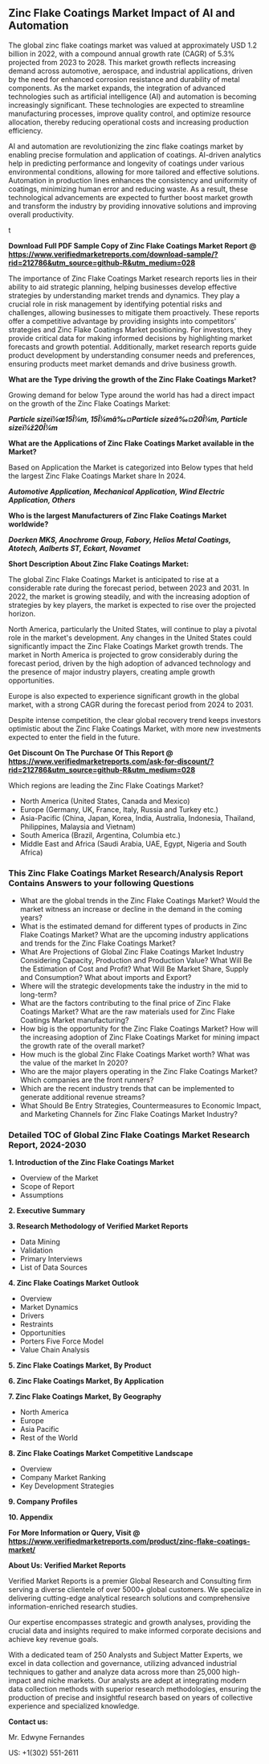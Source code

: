 <h2>Zinc Flake Coatings Market Impact of AI and Automation</h2><p>The global zinc flake coatings market was valued at approximately USD 1.2 billion in 2022, with a compound annual growth rate (CAGR) of 5.3% projected from 2023 to 2028. This market growth reflects increasing demand across automotive, aerospace, and industrial applications, driven by the need for enhanced corrosion resistance and durability of metal components. As the market expands, the integration of advanced technologies such as artificial intelligence (AI) and automation is becoming increasingly significant. These technologies are expected to streamline manufacturing processes, improve quality control, and optimize resource allocation, thereby reducing operational costs and increasing production efficiency.</p><p>AI and automation are revolutionizing the zinc flake coatings market by enabling precise formulation and application of coatings. AI-driven analytics help in predicting performance and longevity of coatings under various environmental conditions, allowing for more tailored and effective solutions. Automation in production lines enhances the consistency and uniformity of coatings, minimizing human error and reducing waste. As a result, these technological advancements are expected to further boost market growth and transform the industry by providing innovative solutions and improving overall productivity.</p>t</p><p id="" class=""><strong>Download Full PDF Sample Copy of Zinc Flake Coatings Market Report @ <a href="https://www.verifiedmarketreports.com/download-sample/?rid=212786&utm_source=github-R&utm_medium=028" target="_blank">https://www.verifiedmarketreports.com/download-sample/?rid=212786&utm_source=github-R&utm_medium=028</a></strong></p><p>The importance of&nbsp;Zinc Flake Coatings Market research reports lies in their ability to aid strategic planning, helping businesses develop effective strategies by understanding market trends and dynamics. They play a crucial role in risk management by identifying potential risks and challenges, allowing businesses to mitigate them proactively. These reports offer a competitive advantage by providing insights into competitors' strategies and Zinc Flake Coatings Market positioning. For investors, they provide critical data for making informed decisions by highlighting market forecasts and growth potential. Additionally, market research reports guide product development by understanding consumer needs and preferences, ensuring products meet market demands and drive business growth.</p><p><strong>What are the&nbsp;Type driving the growth of the Zinc Flake Coatings Market?</strong></p><p id="" class="">Growing demand for below Type around the world has had a direct impact on the growth of the Zinc Flake Coatings Market:</p><em><strong>Particle sizeï¼œ15Î¼m, 15Î¼mâ‰¤Particle sizeâ‰¤20Î¼m, Particle sizeï¼ž20Î¼m</strong></em></p><strong>What are the&nbsp;Applications&nbsp;of Zinc Flake Coatings Market available in the Market?</strong></p><p id="" class="">Based on Application the Market is categorized into Below types that held the largest Zinc Flake Coatings Market share In 2024.</p><em><strong>Automotive Application, Mechanical Application, Wind Electric Application, Others</strong></em></p><strong>Who is the largest Manufacturers of Zinc Flake Coatings Market worldwide?</strong></p><p><em><strong>Doerken MKS, Anochrome Group, Fabory, Helios Metal Coatings, Atotech, Aalberts ST, Eckart, Novamet</strong></em></p><p id="" class=""><strong>Short Description About Zinc Flake Coatings Market:</strong></p><p>The global Zinc Flake Coatings Market is anticipated to rise at a considerable rate during the forecast period, between 2023 and 2031. In 2022, the market is growing steadily, and with the increasing adoption of strategies by key players, the market is expected to rise over the projected horizon.</p><p>North America, particularly the United States, will continue to play a pivotal role in the market's development. Any changes in the United States could significantly impact the Zinc Flake Coatings Market growth trends. The market in North America is projected to grow considerably during the forecast period, driven by the high adoption of advanced technology and the presence of major industry players, creating ample growth opportunities.</p><p>Europe is also expected to experience significant growth in the global market, with a strong CAGR during the forecast period from 2024 to 2031.</p><p>Despite intense competition, the clear global recovery trend keeps investors optimistic about the Zinc Flake Coatings Market, with more new investments expected to enter the field in the future.</p><p id="" class=""><strong>Get Discount On The Purchase Of This Report @ <a href="https://www.verifiedmarketreports.com/ask-for-discount/?rid=212786&utm_source=github-R&utm_medium=028" target="_blank">https://www.verifiedmarketreports.com/ask-for-discount/?rid=212786&utm_source=github-R&utm_medium=028</a></strong></p>Which regions are leading the Zinc Flake Coatings Market?</p><ul><li>North America (United States, Canada and Mexico)</li><li>Europe (Germany, UK, France, Italy, Russia and Turkey etc.)</li><li>Asia-Pacific (China, Japan, Korea, India, Australia, Indonesia, Thailand, Philippines, Malaysia and Vietnam)</li><li>South America (Brazil, Argentina, Columbia etc.)</li><li>Middle East and Africa (Saudi Arabia, UAE, Egypt, Nigeria and South Africa)</li></ul><h3 id="" class="">This Zinc Flake Coatings Market Research/Analysis Report Contains Answers to your following Questions</h3><ul><li>What are the global trends in the Zinc Flake Coatings Market? Would the market witness an increase or decline in the demand in the coming years?</li><li>What is the estimated demand for different types of products in Zinc Flake Coatings Market? What are the upcoming industry applications and trends for the Zinc Flake Coatings Market?</li><li>What Are Projections of Global Zinc Flake Coatings Market Industry Considering Capacity, Production and Production Value? What Will Be the Estimation of Cost and Profit? What Will Be Market Share, Supply and Consumption? What about imports and Export?</li><li>Where will the strategic developments take the industry in the mid to long-term?</li><li>What are the factors contributing to the final price of Zinc Flake Coatings Market? What are the raw materials used for Zinc Flake Coatings Market manufacturing?</li><li>How big is the opportunity for the Zinc Flake Coatings Market? How will the increasing adoption of Zinc Flake Coatings Market for mining impact the growth rate of the overall market?</li><li>How much is the global Zinc Flake Coatings Market worth? What was the value of the market In 2020?</li><li>Who are the major players operating in the Zinc Flake Coatings Market? Which companies are the front runners?</li><li>Which are the recent industry trends that can be implemented to generate additional revenue streams?</li><li>What Should Be Entry Strategies, Countermeasures to Economic Impact, and Marketing Channels for Zinc Flake Coatings Market Industry?</li></ul><h3 id="" class="">Detailed TOC of Global Zinc Flake Coatings Market Research Report, 2024-2030</h3><p id="" class=""><strong>1. Introduction of the Zinc Flake Coatings Market</strong></p><ul><li>Overview of the Market</li><li>Scope of Report</li><li>Assumptions</li></ul><p id="" class=""><strong>2. Executive Summary</strong></p><p id="" class=""><strong>3. Research Methodology of Verified Market Reports</strong></p><ul><li>Data Mining</li><li>Validation</li><li>Primary Interviews</li><li>List of Data Sources</li></ul><p id="" class=""><strong>4. Zinc Flake Coatings Market Outlook</strong></p><ul><li>Overview</li><li>Market Dynamics</li><li>Drivers</li><li>Restraints</li><li>Opportunities</li><li>Porters Five Force Model</li><li>Value Chain Analysis</li></ul><p id="" class=""><strong>5. Zinc Flake Coatings Market, By Product</strong></p><p id="" class=""><strong>6. Zinc Flake Coatings Market, By Application</strong></p><p id="" class=""><strong>7. Zinc Flake Coatings Market, By Geography</strong></p><ul><li>North America</li><li>Europe</li><li>Asia Pacific</li><li>Rest of the World</li></ul><p id="" class=""><strong>8. Zinc Flake Coatings Market Competitive Landscape</strong></p><ul><li>Overview</li><li>Company Market Ranking</li><li>Key Development Strategies</li></ul><p id="" class=""><strong>9. Company Profiles</strong></p><p id="" class=""><strong>10. Appendix</strong></p><p id="" class=""><strong>For More Information or Query, Visit @ <a href="https://www.verifiedmarketreports.com/product/zinc-flake-coatings-market/" target="_blank">https://www.verifiedmarketreports.com/product/zinc-flake-coatings-market/</a></strong></p><p id="" class=""><strong>About Us: Verified Market Reports</strong></p><p id="" class="">Verified Market Reports is a premier Global Research and Consulting firm serving a diverse clientele of over 5000+ global customers. We specialize in delivering cutting-edge analytical research solutions and comprehensive information-enriched research studies.</p><p id="" class="">Our expertise encompasses strategic and growth analyses, providing the crucial data and insights required to make informed corporate decisions and achieve key revenue goals.</p><p id="" class="">With a dedicated team of 250 Analysts and Subject Matter Experts, we excel in data collection and governance, utilizing advanced industrial techniques to gather and analyze data across more than 25,000 high-impact and niche markets. Our analysts are adept at integrating modern data collection methods with superior research methodologies, ensuring the production of precise and insightful research based on years of collective experience and specialized knowledge.</p><p id="" class=""><strong>Contact us:</strong></p><p id="" class="">Mr. Edwyne Fernandes</p><p id="" class="">US: +1(302) 551-2611</p>